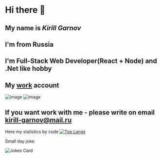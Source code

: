 # Hi there 👋
## My name is *Kirill Garnov*
## I'm from Russia
## I'm Full-Stack Web Developer(React + Node) and .Net like hobby
## My [work](https://github.com/ws-garnov) account 
![image](https://user-images.githubusercontent.com/57805489/230648262-94e778a1-b3de-4883-906d-e03979a85ee4.png)
![image](https://user-images.githubusercontent.com/57805489/230648523-999897e8-43cd-4627-8aef-2645500ba189.png)

## If you want work with me - please write on email kirill-garnov@mail.ru

Here my statistics by code
[![Top Langs](https://github-readme-stats.vercel.app/api/top-langs/?username=VonragLirik&layout=compact)](https://github.com/anuraghazra/github-readme-stats)

Small day joke:

![Jokes Card](https://readme-jokes.vercel.app/api)

